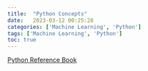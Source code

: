 ```yaml
---
title:  "Python Concepts"
date:   2023-03-12 00:25:28
categories: ['Machine Learning', 'Python']
tags: ['Machine Learning', 'Python']
toc: true
---
```


[Python Reference Book](https://nitinkc.github.io/PythonRef/DeclarationsSummary.html)
